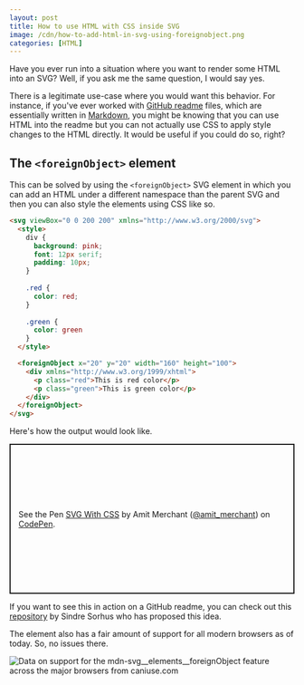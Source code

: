 ```yaml
---
layout: post
title: How to use HTML with CSS inside SVG
image: /cdn/how-to-add-html-in-svg-using-foreignobject.png
categories: [HTML]
---
```


Have you ever run into a situation where you want to render some HTML into an SVG? Well, if you ask me the same question, I would say yes. 

There is a legitimate use-case where you would want this behavior. For instance, if you've ever worked with [GitHub readme](https://docs.github.com/en/github/writing-on-github/basic-writing-and-formatting-syntax) files, which are essentially written in [Markdown](https://en.wikipedia.org/wiki/Markdown), you might be knowing that you can use HTML into the readme but you can not actually use CSS to apply style changes to the HTML directly. It would be useful if you could do so, right?

## The `<foreignObject>` element

This can be solved by using the `<foreignObject>` SVG element in which you can add an HTML under a different namespace than the parent SVG and then you can also style the elements using CSS like so.

```html
<svg viewBox="0 0 200 200" xmlns="http://www.w3.org/2000/svg">
  <style>
    div {
      background: pink;
      font: 12px serif;
      padding: 10px;
    }
    
    .red {
      color: red;
    }
    
    .green {
      color: green
    }
  </style>

  <foreignObject x="20" y="20" width="160" height="100">
    <div xmlns="http://www.w3.org/1999/xhtml">
      <p class="red">This is red color</p>
      <p class="green">This is green color</p>
    </div>
  </foreignObject>
</svg>
```

Here's how the output would look like.

<p class="codepen" data-height="265" data-theme-id="dark" data-default-tab="html,result" data-user="amit_merchant" data-slug-hash="OJbdeBo" style="height: 265px; box-sizing: border-box; display: flex; align-items: center; justify-content: center; border: 2px solid; margin: 1em 0; padding: 1em;" data-pen-title="SVG With CSS">
  <span>See the Pen <a href="https://codepen.io/amit_merchant/pen/OJbdeBo">
  SVG With CSS</a> by Amit Merchant (<a href="https://codepen.io/amit_merchant">@amit_merchant</a>)
  on <a href="https://codepen.io">CodePen</a>.</span>
</p>
<script async src="https://cpwebassets.codepen.io/assets/embed/ei.js"></script>

If you want to see this in action on a GitHub readme, you can check out this [repository](https://github.com/sindresorhus/css-in-readme-like-wat) by Sindre Sorhus who has proposed this idea.

The <foreignObject> element also has a fair amount of support for all modern browsers as of today. So, no issues there.

<picture>
<source type="image/webp" srcset="https://caniuse.bitsofco.de/static/v1/mdn-svg__elements__foreignObject-1615661679942.webp">
<source type="image/png" srcset="https://caniuse.bitsofco.de/static/v1/mdn-svg__elements__foreignObject-1615661679942.png">
<img src="https://caniuse.bitsofco.de/static/v1/mdn-svg__elements__foreignObject-1615661679942.jpg" alt="Data on support for the mdn-svg__elements__foreignObject feature across the major browsers from caniuse.com">
</picture>